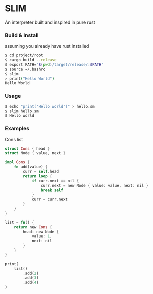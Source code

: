 # SLIM

An interpreter built and inspired in pure rust

### Build & Install

assuming you already have rust installed
```bash
$ cd project/root
$ cargo build --release
$ export PATH="$(pwd)/target/release/:$PATH"
$ source ~/.bashrc
$ slim
> print("Hello World")
Hello World
```

### Usage
```bash
$ echo "print('Hello world')" > hello.sm
$ slim hello.sm
$ Hello world
```

### Examples
Cons list
```rust
struct Cons { head }
struct Node { value, next }

impl Cons {
    fn add(value) {
        curr = self.head
        return loop {
            if curr.next == nil {
                curr.next = new Node { value: value, next: nil }
                break self
            }
            curr = curr.next
        }
    }
}

list = fn() {
	return new Cons {
		head: new Node {
			value: 1,
			next: nil
		}
	}
}

print(
    list()
        .add(2)
        .add(3)
        .add(4)
)
```